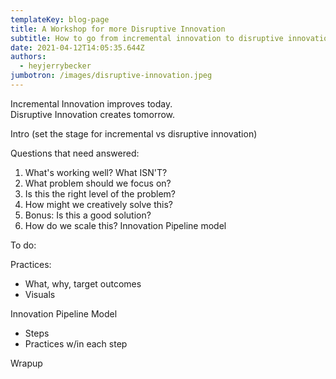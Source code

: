 ```yaml
---
templateKey: blog-page
title: A Workshop for more Disruptive Innovation
subtitle: How to go from incremental innovation to disruptive innovation.
date: 2021-04-12T14:05:35.644Z
authors:
  - heyjerrybecker
jumbotron: /images/disruptive-innovation.jpeg
---
```

Incremental Innovation improves today.\
Disruptive Innovation creates tomorrow.

Intro (set the stage for incremental vs disruptive innovation)

Questions that need answered:

1. What's working well? What ISN'T?
2. What problem should we focus on?
3. Is this the right level of the problem?
4. How might we creatively solve this?
5. Bonus: Is this a good solution?
6. How do we scale this? Innovation Pipeline model



To do:

Practices:

* What, why, target outcomes
* Visuals

Innovation Pipeline Model

* Steps
* Practices w/in each step



Wrapup